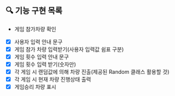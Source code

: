## 🔍 기능 구현 목록

- 게임 참가차량 확인
- [X] 사용자 입력 안내 문구
- [X] 게임 참가 차량 입력받기(사용자 입력값 쉼표 구분)
- [X] 게임 횟수 입력 안내 문구
- [X] 게임 횟수 입력 받기(숫자만)
- [X] 각 게임 시 랜덤값에 의해 차량 진출(제공된 Random 클래스 활용할 것)
- [X] 각 게임 시 현재 차량 진행상태 출력
- [X] 게임승리 차량 표시
